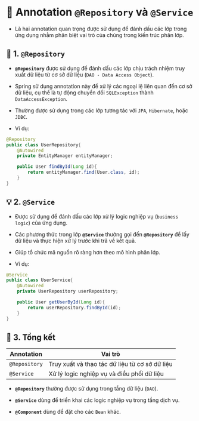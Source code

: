# 🌱 Annotation **`@Repository`** và **`@Service`**

- Là hai annotation quan trọng được sử dụng để đánh dấu các lớp trong ứng dụng nhằm phân biệt vai trò của chúng trong kiến trúc phân lớp.

## **📌 1. `@Repository`**
- **`@Repository`** được sử dụng để đánh dấu các lớp chịu trách nhiệm truy xuất dữ liệu từ cơ sở dữ liệu (`DAO - Data Access Object`).

- Spring sử dụng annotation này để xử lý các ngoại lệ liên quan đến cơ sở dữ liệu, cụ thể là tự động chuyển đổi `SQLException` thành `DataAccessException`.

- Thường được sử dụng trong các lớp tương tác với `JPA`, `Hibernate`, hoặc `JDBC`.

- Ví dụ:
```java
@Repository
public class UserRepository{
    @Autowired
    private EntityManager entityManager;

    public User findById(Long id){
        return entityManager.find(User.class, id);
    }
}
```

## **💡 2. `@Service`**
- Được sử dụng để đánh dấu các lớp xử lý logic nghiệp vụ (`business logic`) của ứng dụng.

- Các phương thức trong lớp **`@Service`** thường gọi đến **`@Repository`** để lấy dữ liệu và thực hiện xử lý trước khi trả về kết quả.

- Giúp tổ chức mã nguồn rõ ràng hơn theo mô hình phân lớp.

- Ví dụ:
```java
@Service
public class UserService{
    @Autowired
    private UserRepository userRepository;

    public User getUserById(Long id){
        return userRepository.findById(id);
    }
}
```

## **🌟 3. Tổng kết**

| Annotation   | Vai trò                                               |
|-------------|--------------------------------------------------------|
| `@Repository` | Truy xuất và thao tác dữ liệu từ cơ sở dữ liệu       |
| `@Service`   | Xử lý logic nghiệp vụ và điều phối dữ liệu           |

- **`@Repository`** thường được sử dụng trong tầng dữ liệu (`DAO`).

- **`@Service`** dùng để triển khai các logic nghiệp vụ trong tầng dịch vụ.

- **`@Component`** dùng để đặt cho các `Bean` khác.